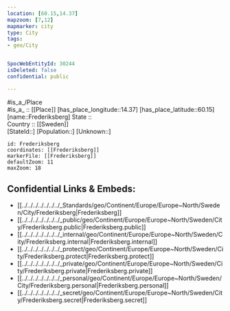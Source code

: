 ```yaml
---
location: [60.15,14.37] 
mapzoom: [7,12] 
mapmarker: city 
type: City
tags:
- geo/City


SpocWebEntityId: 30244
isDeleted: false
confidential: public

---
```

#is_a_/Place  
#is_a_ :: [[Place]] 
[has_place_longitude::14.37] 
[has_place_latitude::60.15] 
[name::Frederiksberg] 
State ::  
Country :: [[Sweden]]  
[StateId::] 
[Population::] 
[Unknown::] 


```leaflet
id: Frederiksberg
coordinates: [[Frederiksberg]] 
markerFile: [[Frederiksberg]] 
defaultZoom: 11 
maxZoom: 18
```


## Confidential Links & Embeds: 
- [[../../../../../../../_Standards/geo/Continent/Europe/Europe~North/Sweden/City/Frederiksberg|Frederiksberg]] 
- [[../../../../../../../_public/geo/Continent/Europe/Europe~North/Sweden/City/Frederiksberg.public|Frederiksberg.public]] 
- [[../../../../../../../_internal/geo/Continent/Europe/Europe~North/Sweden/City/Frederiksberg.internal|Frederiksberg.internal]] 
- [[../../../../../../../_protect/geo/Continent/Europe/Europe~North/Sweden/City/Frederiksberg.protect|Frederiksberg.protect]] 
- [[../../../../../../../_private/geo/Continent/Europe/Europe~North/Sweden/City/Frederiksberg.private|Frederiksberg.private]] 
- [[../../../../../../../_personal/geo/Continent/Europe/Europe~North/Sweden/City/Frederiksberg.personal|Frederiksberg.personal]] 
- [[../../../../../../../_secret/geo/Continent/Europe/Europe~North/Sweden/City/Frederiksberg.secret|Frederiksberg.secret]] 
